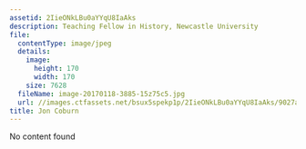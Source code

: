 ```yaml
---
assetid: 2IieONkLBu0aYYqU8IaAks
description: Teaching Fellow in History, Newcastle University
file:
  contentType: image/jpeg
  details:
    image:
      height: 170
      width: 170
    size: 7628
  fileName: image-20170118-3885-15z75c5.jpg
  url: //images.ctfassets.net/bsux5spekp1p/2IieONkLBu0aYYqU8IaAks/9027a19b347855f3f203d6fa5be40259/image-20170118-3885-15z75c5.jpg
title: Jon Coburn
---
```

No content found